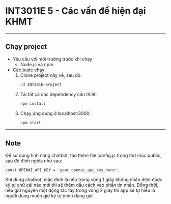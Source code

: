 # INT3011E 5 - Các vấn đề hiện đại KHMT

---
## Chạy project
* Yêu cầu với môi trường trước khi chạy
  - Node.js và npm 
* Các bước chạy
  1. Clone project này về, sau đó:
     ```bash
     cd INT301E-project
     ```
  2. Tải tất cả các dependency cần thiết:
     ```bash
     npm install
     ```
  3. Chạy ứng dụng ở localhost:3000:
     ```bash
     npm start
     ```

---
## Note
Để sử dụng tính năng chatbot, tạo thêm file config.js trong thư mục public, sau đó định nghĩa như sau:
```
const OPENAI_API_KEY = 'your_openai_api_key_here';
```

Khi dùng chatbot, mặc định là nếu trong vòng 1 giây không nhận diện được ký tự chữ cái nào mới thì sẽ thêm dấu cách vào phần tin nhắn. Đồng thời, nếu giữ nguyên một động tác tay trong vòng 2 giây thi app sẽ tự hiểu là người dùng muốn giơ ký tự mình đang giơ.

